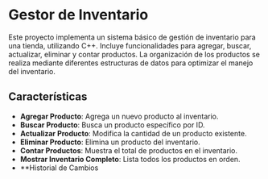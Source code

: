 # Gestor de Inventario

Este proyecto implementa un sistema básico de gestión de inventario para una tienda, utilizando C++. Incluye funcionalidades para agregar, buscar, actualizar, eliminar y contar productos. La organización de los productos se realiza mediante diferentes estructuras de datos para optimizar el manejo del inventario.

## Características

- **Agregar Producto**: Agrega un nuevo producto al inventario.
- **Buscar Producto**: Busca un producto específico por ID.
- **Actualizar Producto**: Modifica la cantidad de un producto existente.
- **Eliminar Producto**: Elimina un producto del inventario.
- **Contar Productos**: Muestra el total de productos en el inventario.
- **Mostrar Inventario Completo**: Lista todos los productos en orden.
- **Historial de Cambios
